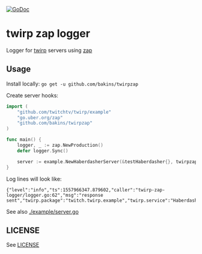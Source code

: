 [![GoDoc](https://godoc.org/github.com/bakins/twirpzap?status.svg)](https://godoc.org/github.com/bakins/twirpzap)

# twirp zap logger

Logger for [twirp](https://twitchtv.github.io/twirp/docs/intro.html) servers using [zap](https://github.com/uber-go/zap)

## Usage

Install locally: `go get -u github.com/bakins/twirpzap`

Create server hooks:

```go
import (
    "github.com/twitchtv/twirp/example"
    "go.uber.org/zap"
    "github.com/bakins/twirpzap"
)

func main() {
    logger, _ := zap.NewProduction()
    defer logger.Sync() 

    server := example.NewHaberdasherServer(&testHaberdasher{}, twirpzap.ServerHooks(logger))	
}
```

Log lines will look like:

```
{"level":"info","ts":1557966347.879602,"caller":"twirp-zap-logger/logger.go:62","msg":"response sent","twirp.package":"twitch.twirp.example","twirp.service":"Haberdasher","twirp.method":"MakeHat","twirp.status":"200","duration":0.000169998}
```

See also [./example/server.go](./example/server.go)

## LICENSE

See [LICENSE](./LICENSE)



